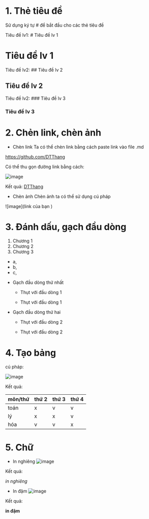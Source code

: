 # 1. Thẻ tiêu đề

Sử dụng ký tự # để bắt đầu cho các thẻ tiêu đề 

Tiêu đề lv1: # Tiêu đề lv 1

# Tiêu đề lv 1

Tiêu đề lv2: ## Tiêu đề lv 2

## Tiêu đề lv 2

Tiêu đề lv2: ### Tiêu đề lv 3

### Tiêu đề lv 3

# 2. Chẻn link, chèn ảnh

* Chèn link
Ta có thể chèn link bằng cách paste link vào file .md 

https://github.com/DTThang

Có thể thu gọn đường link bằng cách:

![image](https://user-images.githubusercontent.com/92305335/139183906-181a2f2e-9b7e-4f66-a881-d47e2745a5d1.png)

Kết quả: [DTThang](https://github.com/DTThang)

* Chèn ảnh
Chèn ảnh ta có thể sử dụng cú pháp  

![image](link của bạn )

# 3. Đánh dấu, gạch đầu dòng 
1. Chương 1
2. Chương 2
3. Chương 3

* a, 
* b,
* c, 

- Gạch đầu dòng thứ nhất
  
  - Thụt với đầu dòng 1
  
  - Thụt với đầu dòng 1
 
- Gạch đầu dòng thứ hai
  
  - Thụt với đầu dòng 2
  
  - Thụt với đầu dòng 2
  
# 4. Tạo bảng 
cú pháp: 

![image](https://user-images.githubusercontent.com/92305335/139186370-d6504e98-b679-4cec-b88c-78380bb6ae17.png)

Kết quả: 

| môn/thứ | thứ 2 | thứ 3| thứ 4 |
|----|----|----|----|
| toán |x|v|v|
| lý   |x|x|v|
| hóa  |v|v|x|

# 5. Chữ 

* In nghiêng
 ![image](https://user-images.githubusercontent.com/92305335/139186714-4b0d5700-e284-44bb-b811-d556bd38c7a1.png)

Kết quả: 

*in nghiêng*

* In đậm
 ![image](https://user-images.githubusercontent.com/92305335/139186736-e238aa4a-bb92-462c-a72d-0ddbd6f5cc43.png)

Kết quả:

**in đậm**
